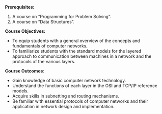 **Prerequisites:**
1. A course on “Programming for Problem Solving”.
2. A course on “Data Structures”.

**Course Objectives:**
- To equip students with a general overview of the concepts and fundamentals of computer networks.
- To familiarize students with the standard models for the layered approach to communication between machines in a network and the protocols of the various layers.

**Course Outcomes:**
- Gain knowledge of basic computer network technology.
- Understand the functions of each layer in the OSI and TCP/IP reference models.
- Acquire skills in subnetting and routing mechanisms.
- Be familiar with essential protocols of computer networks and their application in network design and implementation.

